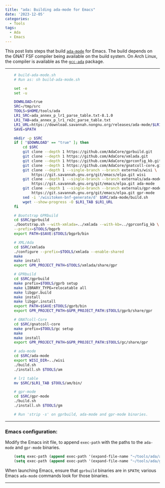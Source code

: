 ```yaml
---
title: "ada: Building ada-mode for Emacs"
date: '2023-12-05'
categories:
  - Tools
tags:
  - Ada
  - Emacs
---
```


This post lists steps that build
[`ada-mode`](https://elpa.gnu.org/packages/ada-mode.html) for Emacs. The build
depends on the GNAT FSF compiler being available on the build system. On
Arch Linux, the compiler is available as the
[`gcc-ada`](https://wiki.archlinux.org/title/Ada) package.

---
``` bash
    # build-ada-mode.sh
    # Run as: sh build-ada-mode.sh

    set -e
    set -u

    DOWNLOAD=true
    SRC=/tmp/src
    TOOLS=$HOME/tools/ada
    LR1_SRC=ada_annex_p_lr1_parse_table.txt-8.1.0
    LR1_TAB=ada_annex_p_lr1_re2c_parse_table.txt
    LR1_URL=https://download.savannah.nongnu.org/releases/ada-mode/$LR1_SRC
    SAVE=$PATH

    mkdir -p $SRC
    if [ "$DOWNLOAD" == "true" ]; then
        cd $SRC
        git clone --depth 1 https://github.com/AdaCore/gprbuild.git
        git clone --depth 1 https://github.com/AdaCore/xmlada.git
        git clone --depth 1 https://github.com/AdaCore/gprconfig_kb.git
        git clone --depth 1 https://github.com/AdaCore/gnatcoll-core.git
        git clone --depth 1 --single-branch --branch externals/wisi \
            https://git.savannah.gnu.org/git/emacs/elpa.git wisi
        git clone --depth 1 --single-branch --branch externals/ada-mode \
            https://git.savannah.gnu.org/git/emacs/elpa.git ada-mode
        git clone --depth 1 --single-branch --branch externals/gpr-mode \
            https://git.savannah.gnu.org/git/emacs/elpa.git gpr-mode
        sed -i '/wisitoken-bnf-generate/d' $SRC/ada-mode/build.sh
        wget --show-progress -O $LR1_TAB $LR1_URL
    fi

    # Bootstrap GPRbuild
    cd $SRC/gprbuild
    ./bootstrap.sh --with-xmlada=../xmlada --with-kb=../gprconfig_kb \
    --prefix=$TOOLS/bgprb
    export PATH=$SAVE:$TOOLS/bgprb/bin

    # XML/Ada
    cd $SRC/xmlada
    ./configure --prefix=$TOOLS/xmlada --enable-shared
    make
    make install
    export GPR_PROJECT_PATH=$TOOLS/xmlada/share/gpr

    # GPRbuild
    cd $SRC/gprbuild
    make prefix=$TOOLS/gprb setup
    make LIBRARY_TYPE=relocatable all
    make libgpr.build
    make install
    make libgpr.install
    export PATH=$SAVE:$TOOLS/gprb/bin
    export GPR_PROJECT_PATH=$GPR_PROJECT_PATH:$TOOLS/gprb/share/gpr

    # GNATcoll-Core
    cd $SRC/gnatcoll-core
    make prefix=$TOOLS/gc setup
    make
    make install
    export GPR_PROJECT_PATH=$GPR_PROJECT_PATH:$TOOLS/gc/share/gpr

    # ada-mode
    cd $SRC/ada-mode
    export WISI_DIR=../wisi
    ./build.sh
    ./install.sh $TOOLS/am

    # lr1 table
    mv $SRC/$LR1_TAB $TOOLS/am/bin/

    # gpr-mode
    cd $SRC/gpr-mode
    ./build.sh
    ./install.sh $TOOLS/gm

    # Run 'strip -s' on gprbuild, ada-mode and gpr-mode binaries.
```
---
### Emacs configuration:
Modify the Emacs init file, to append `exec-path` with the paths to the
`ada-mode` and `gpr-mode` binaries.

``` lisp
    (setq exec-path (append exec-path '(expand-file-name "~/tools/ada/am/bin")))
    (setq exec-path (append exec-path '(expand-file-name "~/tools/ada/gm/bin")))
```

When launching Emacs, ensure that `gprbuild` binaries are in `$PATH`; various
Emacs `ada-mode` commands look for those binaries.

---
